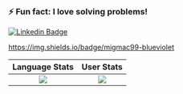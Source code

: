 ### ⚡ Fun fact: I love solving problems!

[![Linkedin Badge](https://img.shields.io/badge/-MiguelMatos-0077B5?style=for-the-badge&logo=Linkedin&logoColor=white&link=https://www.linkedin.com/in/nirgn)](https://www.linkedin.com/in/miguel-matos-022291134/)

https://img.shields.io/badge/migmac99-blueviolet

Language Stats             |  User Stats
:-------------------------:|:-------------------------:
![](https://github-readme-stats.vercel.app/api/top-langs/?username=migmac99&langs_count=10&layout=compact&theme=dark&hide_title=true&exclude_repo=DLND,elmctron)  |  ![](https://github-readme-stats.vercel.app/api?username=migmac99&count_private=true&show_icons=true&theme=dark&hide_title=true)
